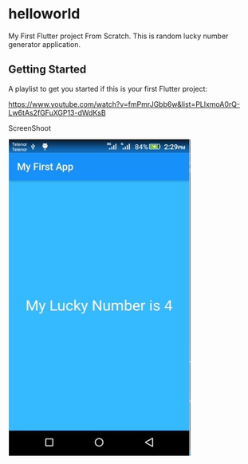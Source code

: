 # helloworld

My First Flutter project From Scratch.
This is random lucky number generator application.

## Getting Started

A playlist to get you started if this is your first Flutter project:

https://www.youtube.com/watch?v=fmPmrJGbb6w&list=PLlxmoA0rQ-Lw6tAs2fGFuXGP13-dWdKsB

ScreenShoot

<img src="screenshot.JPG">
